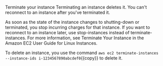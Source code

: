 Terminate your instance
Terminating an instance deletes it. You can't reconnect to an instance after you've terminated it.

As soon as the state of the instance changes to shutting-down or terminated, you stop incurring charges for that instance. If you want to reconnect to an instance later, use stop-instances instead of terminate-instances. For more information, see Terminate Your Instance in the Amazon EC2 User Guide for Linux Instances.

To delete an instance, you use the command
`aws ec2 terminate-instances --instance-ids i-1234567890abcdef0`{{copy}}
 to delete it.
